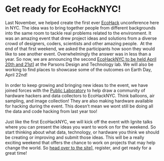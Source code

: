 <!--
slug: get-ready-for-ecohacknyc
date: Mon Mar 19 2012 18:33:00 GMT+0000 (GMT)
tags: EcoHackNYC, unconference
title: Get ready for EcoHackNYC!
id: 19580376443
link: http://blog.vizzuality.com/post/19580376443/get-ready-for-ecohacknyc
raw: {"blog_name":"vizzuality","id":19580376443,"post_url":"http://blog.vizzuality.com/post/19580376443/get-ready-for-ecohacknyc","slug":"get-ready-for-ecohacknyc","type":"text","date":"2012-03-19 18:33:00 GMT","timestamp":1332181980,"state":"published","format":"html","reblog_key":"TsodAdIX","tags":["EcoHackNYC","unconference"],"short_url":"http://tmblr.co/ZQVgQyIF5DLx","highlighted":[],"note_count":1,"title":"Get ready for EcoHackNYC!","body":"<p>Last November, we helped create the first ever <a href=\"http://www.ecohacknyc.org/2011/index.html\" title=\"EcoHackNYC 2011\" target=\"_blank\">EcoHack</a> unconference here in NYC. The idea was to bring together people from different backgrounds into the same room to tackle real problems related to the environment. It was an amazing event that drew project ideas and solutions from a diverse crowd of designers, coders, scientists and other amazing people.  At the end of that first weekend, we asked the participants how soon they would like to see another event. Overwhelmingly the answer was in less than a year. So now, we are announcing the second <a href=\"http://www.ecohacknyc.org/\" title=\"EcoHackNYC\" target=\"_blank\">EcoHackNYC to be held April 20th and 21st</a>] at the Parsons Design and Technology lab. We will also be working to find places to showcase some of the outcomes on Earth Day, April 22nd!<br/><br/>In order to keep growing and bringing new ideas to the event, we have joined forces with the <a href=\"http://publiclaboratory.org/home\" title=\"Public Lab\" target=\"_blank\">Public Laboratory</a> to help draw a community of hardware hackers and data collectors to EcoHackNYC. Think balloons, air sampling, and image collection! They are also making hardware available for hacking during the event. This doesn’t mean we wont still be doing all the data and code hacking from last year too!<br/><br/>Just like the first EcoHackNYC, we will kick off the event with Ignite talks where you can present the ideas you want to work on for the weekend. So start thinking about what data, technology, or hardware you think we should be creating or improving and submit those ideas. This will be a really exciting weekend that offers the chance to work on projects that may help change the world. So <a href=\"http://www.ecohacknyc.org/\" title=\"EcoHackNYC\" target=\"_blank\">head over to the site</a>], register, and get ready for a great time!</p>","reblog":{"tree_html":"","comment":"<p>Last November, we helped create the first ever <a href=\"http://www.ecohacknyc.org/2011/index.html\" title=\"EcoHackNYC 2011\" target=\"_blank\">EcoHack</a> unconference here in NYC. The idea was to bring together people from different backgrounds into the same room to tackle real problems related to the environment. It was an amazing event that drew project ideas and solutions from a diverse crowd of designers, coders, scientists and other amazing people. &nbsp;At the end of that first weekend, we asked the participants how soon they would like to see another event. Overwhelmingly the answer was in less than a year. So now, we are announcing the second <a href=\"http://www.ecohacknyc.org/\" title=\"EcoHackNYC\" target=\"_blank\">EcoHackNYC to be held April 20th and 21st</a>] at the Parsons Design and Technology lab. We will also be working to find places to showcase some of the outcomes on Earth Day, April 22nd!<br><br>In order to keep growing and bringing new ideas to the event, we have joined forces with the <a href=\"http://publiclaboratory.org/home\" title=\"Public Lab\" target=\"_blank\">Public Laboratory</a> to help draw a community of hardware hackers and data collectors to EcoHackNYC. Think balloons, air sampling, and image collection! They are also making hardware available for hacking during the event. This doesn&rsquo;t mean we wont still be doing all the data and code hacking from last year too!<br><br>Just like the first EcoHackNYC, we will kick off the event with Ignite talks where you can present the ideas you want to work on for the weekend. So start thinking about what data, technology, or hardware you think we should be creating or improving and submit those ideas. This will be a really exciting weekend that offers the chance to work on projects that may help change the world. So <a href=\"http://www.ecohacknyc.org/\" title=\"EcoHackNYC\" target=\"_blank\">head over to the site</a>], register, and get ready for a great time!</p>"},"trail":[{"blog":{"name":"vizzuality","theme":{"avatar_shape":"square","background_color":"#FAFAFA","body_font":"Helvetica Neue","header_bounds":"","header_image":"http://assets.tumblr.com/images/default_header/optica_pattern_09.png?_v=abe6f565397f54e880c2b76e6fc2022e","header_image_focused":"http://assets.tumblr.com/images/default_header/optica_pattern_09_focused_v3.png?_v=abe6f565397f54e880c2b76e6fc2022e","header_image_scaled":"http://assets.tumblr.com/images/default_header/optica_pattern_09_focused_v3.png?_v=abe6f565397f54e880c2b76e6fc2022e","header_stretch":true,"link_color":"#529ECC","show_avatar":true,"show_description":true,"show_header_image":true,"show_title":true,"title_color":"#444444","title_font":"Gibson","title_font_weight":"bold"}},"post":{"id":"19580376443"},"content":"<p>Last November, we helped create the first ever <a href=\"http://www.ecohacknyc.org/2011/index.html\" title=\"EcoHackNYC 2011\" target=\"_blank\">EcoHack</a> unconference here in NYC. The idea was to bring together people from different backgrounds into the same room to tackle real problems related to the environment. It was an amazing event that drew project ideas and solutions from a diverse crowd of designers, coders, scientists and other amazing people.  At the end of that first weekend, we asked the participants how soon they would like to see another event. Overwhelmingly the answer was in less than a year. So now, we are announcing the second <a href=\"http://www.ecohacknyc.org/\" title=\"EcoHackNYC\" target=\"_blank\">EcoHackNYC to be held April 20th and 21st</a>] at the Parsons Design and Technology lab. We will also be working to find places to showcase some of the outcomes on Earth Day, April 22nd!<br><br>In order to keep growing and bringing new ideas to the event, we have joined forces with the <a href=\"http://publiclaboratory.org/home\" title=\"Public Lab\" target=\"_blank\">Public Laboratory</a> to help draw a community of hardware hackers and data collectors to EcoHackNYC. Think balloons, air sampling, and image collection! They are also making hardware available for hacking during the event. This doesn’t mean we wont still be doing all the data and code hacking from last year too!<br><br>Just like the first EcoHackNYC, we will kick off the event with Ignite talks where you can present the ideas you want to work on for the weekend. So start thinking about what data, technology, or hardware you think we should be creating or improving and submit those ideas. This will be a really exciting weekend that offers the chance to work on projects that may help change the world. So <a href=\"http://www.ecohacknyc.org/\" title=\"EcoHackNYC\" target=\"_blank\">head over to the site</a>], register, and get ready for a great time!</p>","content_raw":"<p>Last November, we helped create the first ever <a href=\"http://www.ecohacknyc.org/2011/index.html\" title=\"EcoHackNYC 2011\" target=\"_blank\">EcoHack</a> unconference here in NYC. The idea was to bring together people from different backgrounds into the same room to tackle real problems related to the environment. It was an amazing event that drew project ideas and solutions from a diverse crowd of designers, coders, scientists and other amazing people. &nbsp;At the end of that first weekend, we asked the participants how soon they would like to see another event. Overwhelmingly the answer was in less than a year. So now, we are announcing the second <a href=\"http://www.ecohacknyc.org/\" title=\"EcoHackNYC\" target=\"_blank\">EcoHackNYC to be held April 20th and 21st</a>] at the Parsons Design and Technology lab. We will also be working to find places to showcase some of the outcomes on Earth Day, April 22nd!<br><br>In order to keep growing and bringing new ideas to the event, we have joined forces with the <a href=\"http://publiclaboratory.org/home\" title=\"Public Lab\" target=\"_blank\">Public Laboratory</a> to help draw a community of hardware hackers and data collectors to EcoHackNYC. Think balloons, air sampling, and image collection! They are also making hardware available for hacking during the event. This doesn&rsquo;t mean we wont still be doing all the data and code hacking from last year too!<br><br>Just like the first EcoHackNYC, we will kick off the event with Ignite talks where you can present the ideas you want to work on for the weekend. So start thinking about what data, technology, or hardware you think we should be creating or improving and submit those ideas. This will be a really exciting weekend that offers the chance to work on projects that may help change the world. So <a href=\"http://www.ecohacknyc.org/\" title=\"EcoHackNYC\" target=\"_blank\">head over to the site</a>], register, and get ready for a great time!</p>","is_current_item":true,"is_root_item":true}]}
publish: 2012-03-019
-->


Get ready for EcoHackNYC!
=========================

Last November, we helped create the first ever
[EcoHack](http://www.ecohacknyc.org/2011/index.html "EcoHackNYC 2011")
unconference here in NYC. The idea was to bring together people from
different backgrounds into the same room to tackle real problems related
to the environment. It was an amazing event that drew project ideas and
solutions from a diverse crowd of designers, coders, scientists and
other amazing people.  At the end of that first weekend, we asked the
participants how soon they would like to see another event.
Overwhelmingly the answer was in less than a year. So now, we are
announcing the second [EcoHackNYC to be held April 20th and
21st](http://www.ecohacknyc.org/ "EcoHackNYC")] at the Parsons Design
and Technology lab. We will also be working to find places to showcase
some of the outcomes on Earth Day, April 22nd!\
\
In order to keep growing and bringing new ideas to the event, we have
joined forces with the [Public
Laboratory](http://publiclaboratory.org/home "Public Lab") to help draw
a community of hardware hackers and data collectors to EcoHackNYC. Think
balloons, air sampling, and image collection! They are also making
hardware available for hacking during the event. This doesn’t mean we
wont still be doing all the data and code hacking from last year too!\
\
Just like the first EcoHackNYC, we will kick off the event with Ignite
talks where you can present the ideas you want to work on for the
weekend. So start thinking about what data, technology, or hardware you
think we should be creating or improving and submit those ideas. This
will be a really exciting weekend that offers the chance to work on
projects that may help change the world. So [head over to the
site](http://www.ecohacknyc.org/ "EcoHackNYC")], register, and get ready
for a great time!

